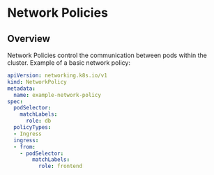 # Network Policies

## Overview

Network Policies control the communication between pods within the cluster. Example of a basic network policy:

```yaml
apiVersion: networking.k8s.io/v1
kind: NetworkPolicy
metadata:
  name: example-network-policy
spec:
  podSelector:
    matchLabels:
      role: db
  policyTypes:
  - Ingress
  ingress:
  - from:
    - podSelector:
        matchLabels:
          role: frontend
```